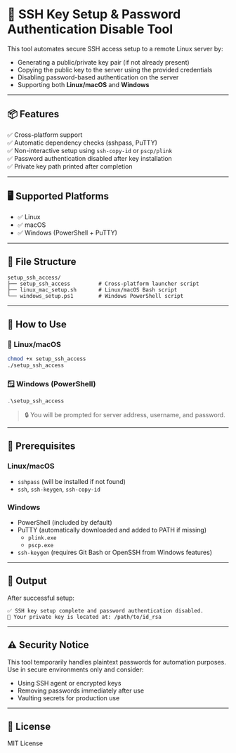 # 🔐 SSH Key Setup & Password Authentication Disable Tool

This tool automates secure SSH access setup to a remote Linux server by:

- Generating a public/private key pair (if not already present)
- Copying the public key to the server using the provided credentials
- Disabling password-based authentication on the server
- Supporting both **Linux/macOS** and **Windows**

---

## 📦 Features

✅ Cross-platform support  
✅ Automatic dependency checks (sshpass, PuTTY)  
✅ Non-interactive setup using `ssh-copy-id` or `pscp/plink`  
✅ Password authentication disabled after key installation  
✅ Private key path printed after completion  

---

## 🖥️ Supported Platforms

- ✅ Linux
- ✅ macOS
- ✅ Windows (PowerShell + PuTTY)

---

## 📂 File Structure

```
setup_ssh_access/
├── setup_ssh_access         # Cross-platform launcher script
├── linux_mac_setup.sh       # Linux/macOS Bash script
└── windows_setup.ps1        # Windows PowerShell script
```

---

## 🚀 How to Use

### 🐧 Linux/macOS

```bash
chmod +x setup_ssh_access
./setup_ssh_access
```

### 🪟 Windows (PowerShell)

```powershell
.\setup_ssh_access
```

> 🔒 You will be prompted for server address, username, and password.

---

## 🔧 Prerequisites

### Linux/macOS

- `sshpass` (will be installed if not found)
- `ssh`, `ssh-keygen`, `ssh-copy-id`

### Windows

- PowerShell (included by default)
- PuTTY (automatically downloaded and added to PATH if missing)
  - `plink.exe`
  - `pscp.exe`
- `ssh-keygen` (requires Git Bash or OpenSSH from Windows features)

---

## 📌 Output

After successful setup:

```text
✅ SSH key setup complete and password authentication disabled.
🔐 Your private key is located at: /path/to/id_rsa
```

---

## ⚠️ Security Notice

This tool temporarily handles plaintext passwords for automation purposes. Use in secure environments only and consider:

- Using SSH agent or encrypted keys
- Removing passwords immediately after use
- Vaulting secrets for production use

---

## 📄 License

MIT License
